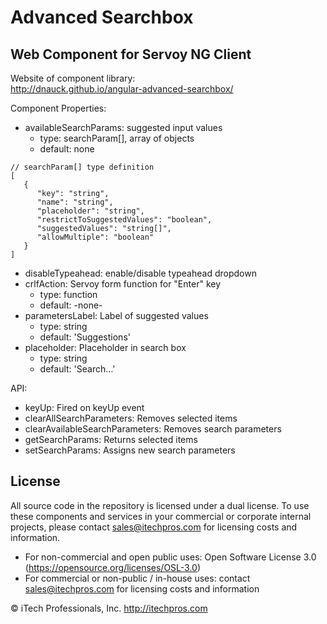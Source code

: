 # Advanced Searchbox
## Web Component for Servoy NG Client


Website of component library:  
http://dnauck.github.io/angular-advanced-searchbox/


Component Properties:
- availableSearchParams: suggested input values  
  - type: searchParam[], array of objects
  - default: none
```
// searchParam[] type definition
[
   {
      "key": "string",
      "name": "string",
      "placeholder": "string",
      "restrictToSuggestedValues": "boolean",
      "suggestedValues": "string[]",
      "allowMultiple": "boolean"
   }
]
```
- disableTypeahead: enable/disable typeahead dropdown
- crlfAction: Servoy form function for "Enter" key
  - type: function
  - default: -none-
- parametersLabel: Label of suggested values
  - type: string
  - default: 'Suggestions'
- placeholder: Placeholder in search box
  - type: string
  - default: 'Search...'


API:
- keyUp: Fired on keyUp event
- clearAllSearchParameters: Removes selected items
- clearAvailableSearchParameters: Removes search parameters
- getSearchParams: Returns selected items
- setSearchParams: Assigns new search parameters


## License

All source code in the repository is licensed under a dual license.  To use these components and services in your commercial or corporate internal projects, please contact sales@itechpros.com for licensing costs and information.

 * For non-commercial and open public uses: Open Software License 3.0 (https://opensource.org/licenses/OSL-3.0)
 * For commercial or non-public / in-house uses: contact sales@itechpros.com for licensing costs and information

&copy; iTech Professionals, Inc. 
http://itechpros.com
